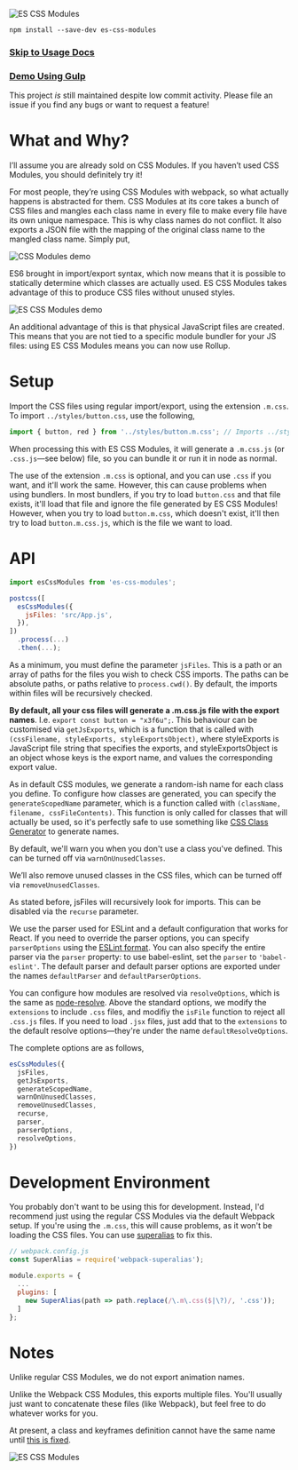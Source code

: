 ![ES CSS Modules](https://raw.githubusercontent.com/jacobp100/es-css-modules/master/assets/logo-full.png)

```
npm install --save-dev es-css-modules
```

### [Skip to Usage Docs](#user-content-api)

### [Demo Using Gulp](https://github.com/jacobp100/es-css-modules-demo)

This project *is* still maintained despite low commit activity. Please file an issue if you find any bugs or want to request a feature!

# What and Why?

I’ll assume you are already sold on CSS Modules. If you haven’t used CSS Modules, you should definitely try it!

For most people, they’re using CSS Modules with webpack, so what actually happens is abstracted for them. CSS Modules at its core takes a bunch of CSS files and mangles each class name in every file to make every file have its own unique namespace. This is why class names do not conflict. It also exports a JSON file with the mapping of the original class name to the mangled class name. Simply put,

![CSS Modules demo](https://raw.githubusercontent.com/jacobp100/es-css-modules/master/assets/css-modules.png)

ES6 brought in import/export syntax, which now means that it is possible to statically determine which classes are actually used. ES CSS Modules takes advantage of this to produce CSS files without unused styles.

![ES CSS Modules demo](https://raw.githubusercontent.com/jacobp100/es-css-modules/master/assets/es-css-modules.png)

An additional advantage of this is that physical JavaScript files are created. This means that you are not tied to a specific module bundler for your JS files: using ES CSS Modules means you can now use Rollup.

# Setup

Import the CSS files using regular import/export, using the extension `.m.css`. To import `../styles/button.css`, use the following,

```js
import { button, red } from '../styles/button.m.css'; // Imports ../styles/button.css
```

When processing this with ES CSS Modules, it will generate a `.m.css.js` (or `.css.js`—see below) file, so you can bundle it or run it in node as normal.

The use of the extension `.m.css` is optional, and you can use `.css` if you want, and it'll work the same. However, this can cause problems when using bundlers. In most bundlers, if you try to load `button.css` and that file exists, it'll load that file and ignore the file generated by ES CSS Modules! However, when you try to load `button.m.css`, which doesn't exist, it'll then try to load `button.m.css.js`, which is the file we want to load.

# API

```js
import esCssModules from 'es-css-modules';

postcss([
  esCssModules({
    jsFiles: 'src/App.js',
  }),
])
  .process(...)
  .then(...);
```

As a minimum, you must define the parameter `jsFiles`. This is a path or an array of paths for the files you wish to check CSS imports. The paths can be absolute paths, or paths relative to `process.cwd()`. By default, the imports within files will be recursively checked.

**By default, all your css files will generate a .m.css.js file with the export names**. I.e. `export const button = "x3f6u";`. This behaviour can be customised via `getJsExports`, which is a function that is called with `(cssFilename, styleExports, styleExportsObject)`, where styleExports is JavaScript file string that specifies the exports, and styleExportsObject is an object whose keys is the export name, and values the corresponding export value.

As in default CSS modules, we generate a random-ish name for each class you define. To configure how classes are generated, you can specify the `generateScopedName` parameter, which is a function called with `(className, filename, cssFileContents)`. This function is only called for classes that will actually be used, so it's perfectly safe to use something like [CSS Class Generator](https://github.com/jacobp100/css-class-generator) to generate names.

By default, we'll warn you when you don't use a class you've defined. This can be turned off via `warnOnUnusedClasses`.

We’ll also remove unused classes in the CSS files, which can be turned off via `removeUnusedClasses`.

As stated before, jsFiles will recursively look for imports. This can be disabled via the `recurse` parameter.

We use the parser used for ESLint and a default configuration that works for React. If you need to override the parser options, you can specify `parserOptions` using the [ESLint format](http://eslint.org/docs/user-guide/configuring#specifying-parser-options). You can also specify the entire parser via the `parser` property: to use babel-eslint, set the `parser` to `'babel-eslint'`. The default parser and default parser options are exported under the names `defaultParser` and `defaultParserOptions`.

You can configure how modules are resolved via `resolveOptions`, which is the same as [node-resolve](https://github.com/substack/node-resolve). Above the standard options, we modify the `extensions` to include `.css` files, and modifiy the `isFile` function to reject all `.css.js` files. If you need to load `.jsx` files, just add that to the `extensions` to the default resolve options—they're under the name `defaultResolveOptions`.

The complete options are as follows,

```js
esCssModules({
  jsFiles,
  getJsExports,
  generateScopedName,
  warnOnUnusedClasses,
  removeUnusedClasses,
  recurse,
  parser,
  parserOptions,
  resolveOptions,
})
```

# Development Environment

You probably don't want to be using this for development. Instead, I'd recommend just using the regular CSS Modules via the default Webpack setup. If you're using the `.m.css`, this will cause problems, as it won't be loading the CSS files. You can use [superalias](https://github.com/jacobp100/webpack-superalias/tree/master) to fix this.

```js
// webpack.config.js
const SuperAlias = require('webpack-superalias');

module.exports = {
  ...
  plugins: [
    new SuperAlias(path => path.replace(/\.m\.css($|\?)/, '.css'));
  ]
};
```

# Notes

Unlike regular CSS Modules, we do not export animation names.

Unlike the Webpack CSS Modules, this exports multiple files. You'll usually just want to concatenate these files (like Webpack), but feel free to do whatever works for you.

At present, a class and keyframes definition cannot have the same name until [this is fixed](https://github.com/css-modules/postcss-modules-scope/issues/82).

![ES CSS Modules](https://raw.githubusercontent.com/jacobp100/es-css-modules/master/assets/logo-type.png)
